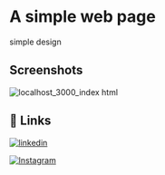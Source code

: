 # A simple web page 
 
simple design 



## Screenshots

![localhost_3000_index html](https://github.com/AbuZaid55/Simple_Web_Page/assets/115403447/4b9bb68e-6080-41cd-96f5-81e2732f52c1)


## 🔗 Links
[![linkedin](https://img.shields.io/badge/linkedin-0A66C2?style=for-the-badge&logo=linkedin&logoColor=white)](https://www.linkedin.com/in/abu-zaid-83a7b023b)

[![Instagram](https://img.shields.io/badge/instagram-0A66C2?style=for-the-badge&logo=Instagram&logoColor=white)](https://www.instagram.com/its_abuzaid786/)
